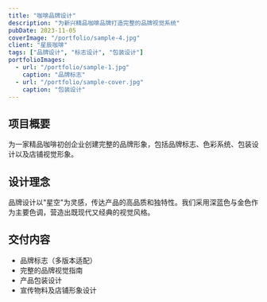 ```yaml
---
title: "咖啡品牌设计"
description: "为新兴精品咖啡品牌打造完整的品牌视觉系统"
pubDate: 2023-11-05
coverImage: "/portfolio/sample-4.jpg"
client: "星辰咖啡"
tags: ["品牌设计", "标志设计", "包装设计"]
portfolioImages:
  - url: "/portfolio/sample-1.jpg"
    caption: "品牌标志"
  - url: "/portfolio/sample-cover.jpg"
    caption: "包装设计"
---
```


## 项目概要

为一家精品咖啡初创企业创建完整的品牌形象，包括品牌标志、色彩系统、包装设计以及店铺视觉形象。

## 设计理念

品牌设计以"星空"为灵感，传达产品的高品质和独特性。我们采用深蓝色与金色作为主要色调，营造出既现代又经典的视觉风格。

## 交付内容

- 品牌标志（多版本适配）
- 完整的品牌视觉指南
- 产品包装设计
- 宣传物料及店铺形象设计 